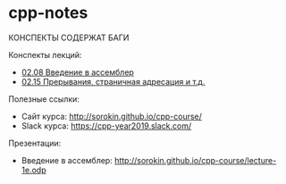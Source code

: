 # cpp-notes

КОНСПЕКТЫ СОДЕРЖАТ БАГИ

Конспекты лекций:
- [02.08 Введение в ассемблер](02.08%20asm%20intro.md)
- [02.15  Прерывания, страничная адресация и т.д.](02.15%20OS%20and%29CPU.md)

Полезные ссылки:

- Сайт курса: http://sorokin.github.io/cpp-course/
- Slack курса: https://cpp-year2019.slack.com/

Презентации:

- Введение в ассемблер: http://sorokin.github.io/cpp-course/lecture-1e.odp
